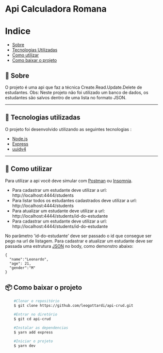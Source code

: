 

# Api Calculadora Romana


# Indice
- [Sobre](#-sobre)
- [Tecnologias Utilizadas](#-tecnologias-utilizadas)
- [Como utilizar](#-como-utilizar)
- [Como baixar o projeto](#-como-baixar-o-projeto)


## 📑 Sobre

O projeto é uma api que faz a técnica Create.Read.Update.Delete de estudantes.
Obs: Neste projeto não foi utilizado um banco de dados, os estudantes são salvos dentro de uma lista no formato JSON.

---

## 🚀 Tecnologias utilizadas

O projeto foi desenvolvido utilizando as seguintes tecnologias :

- [Node.js](https://nodejs.dev/)
- [Express](https://expressjs.com/pt-br/)
- [uuidv4](https://www.npmjs.com/package/uuidv4)

---
## 📓 Como utilizar
  Para utilizar a api você deve simular com [Postman](https://www.postman.com/) ou [Insomnia](https://insomnia.rest/).
  
 - Para cadastrar um estudante deve utilizar a url: http://localhost:4444/students
 - Para listar todos os estudantes cadastrados deve utilizar a url: http://localhost:4444/students
 - Para atualizar um estudante deve utilizar a url: http://localhost:4444/students/id-do-estudante
 - Para cadastrar um estudante deve utilizar a url: http://localhost:4444/students/id-do-estudante
  
  No parâmetro 'id-do-estudante' deve ser passado o id que consegue ser pego na url de listagem.
  Para cadastrar e atualizar um estudante deve ser passada uma estrutura [JSON](https://www.json.org/json-pt.html) no body, como demonstro abaixo:
  ```
  {
	"name":"Leonardo",
	"age": 21,
	"gender":"M"
  }
  ```
  
## 📦 Como baixar o projeto
```bash
    #Clonar o repositório
    $ git clone https://github.com/leogottardi/api-crud.git

    #Entrar no diretório
    $ git cd api-crud

    #Instalar as dependencias
    $ yarn add express

    #Iniciar o projeto
    $ yarn dev
```
